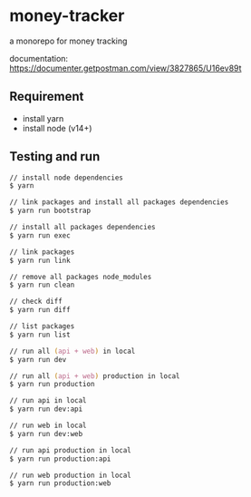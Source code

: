 # money-tracker

a monorepo for money tracking

documentation: <https://documenter.getpostman.com/view/3827865/U16ev89t>

## Requirement

- install yarn
- install node (v14+)

## Testing and run

```zsh
// install node dependencies
$ yarn

// link packages and install all packages dependencies
$ yarn run bootstrap

// install all packages dependencies
$ yarn run exec

// link packages
$ yarn run link

// remove all packages node_modules
$ yarn run clean

// check diff
$ yarn run diff

// list packages
$ yarn run list

// run all (api + web) in local
$ yarn run dev

// run all (api + web) production in local
$ yarn run production

// run api in local
$ yarn run dev:api

// run web in local
$ yarn run dev:web

// run api production in local
$ yarn run production:api

// run web production in local
$ yarn run production:web
```
